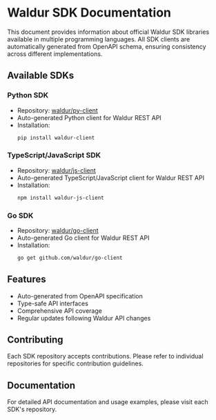 # Waldur SDK Documentation

This document provides information about official Waldur SDK libraries available in multiple programming languages. All SDK clients are automatically generated from OpenAPI schema, ensuring consistency across different implementations.

## Available SDKs

### Python SDK
- Repository: [waldur/py-client](https://github.com/waldur/py-client)
- Auto-generated Python client for Waldur REST API
- Installation:
    ```bash
    pip install waldur-client
    ```

### TypeScript/JavaScript SDK
- Repository: [waldur/js-client](https://github.com/waldur/js-client)
- Auto-generated TypeScript/JavaScript client for Waldur REST API
- Installation:
    ```bash
    npm install waldur-js-client
    ```

### Go SDK
- Repository: [waldur/go-client](https://github.com/waldur/go-client)
- Auto-generated Go client for Waldur REST API
- Installation:
    ```bash
    go get github.com/waldur/go-client
    ```

## Features

- Auto-generated from OpenAPI specification
- Type-safe API interfaces
- Comprehensive API coverage
- Regular updates following Waldur API changes

## Contributing

Each SDK repository accepts contributions. Please refer to individual repositories for specific contribution guidelines.

## Documentation

For detailed API documentation and usage examples, please visit each SDK's repository.